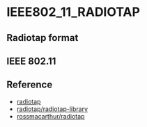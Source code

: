 # IEEE802_11_RADIOTAP

## Radiotap format


## IEEE 802.11


## Reference

- [radiotap](http://www.radiotap.org/)
- [radiotap/radiotap-library](https://github.com/radiotap/radiotap-library)
- [rossmacarthur/radiotap](https://github.com/rossmacarthur/radiotap)